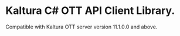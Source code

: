 # Kaltura C# OTT API Client Library.
Compatible with Kaltura OTT server version 11.1.0.0 and above.
